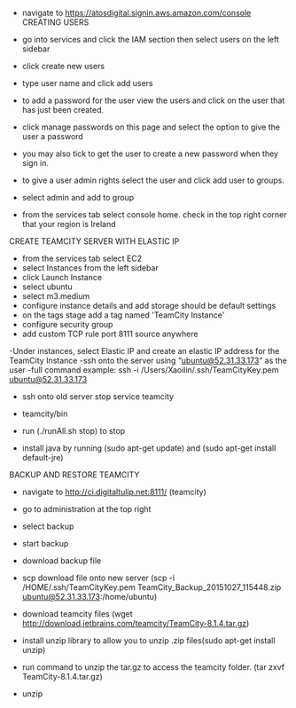 - navigate to https://atosdigital.signin.aws.amazon.com/console
CREATING USERS
- go into services and click the IAM section then select users on the left sidebar
- click create new users
- type user name and click add users
- to add a password for the user view the users and click on the user that has just been created.
- click manage passwords on this page and select the option to give the user a password
- you may also tick to get the user to create a new password when they sign in.
- to give a user admin rights select the user and click add user to groups.
- select admin and add to group

- from the services tab select console home. check in the top right corner that your region is Ireland

CREATE TEAMCITY SERVER WITH ELASTIC IP
- from the services tab select EC2
- select Instances from the left sidebar
- click Launch Instance
- select ubuntu
- select m3.medium 
- configure instance details and add storage should be default settings 
- on the tags stage add a tag named 'TeamCity Instance'
- configure security group
- add custom TCP rule  port 8111 source anywhere

-Under instances, select Elastic IP and create an elastic IP address for the TeamCity Instance
-ssh onto the server using “ubuntu@52.31.33.173” as the user
-full command example: ssh -i /Users/Xaoilin/.ssh/TeamCityKey.pem ubuntu@52.31.33.173

- ssh onto old server stop service teamcity
- teamcity/bin
- run (./runAll.sh stop) to stop

- install java by running (sudo apt-get update) and (sudo apt-get install default-jre)


BACKUP AND RESTORE TEAMCITY
- navigate to http://ci.digitaltulip.net:8111/ (teamcity)
- go to administration at the top right
- select backup
- start backup
- download backup file
- scp download file onto new server (scp -i /HOME/.ssh/TeamCityKey.pem TeamCity_Backup_20151027_115448.zip ubuntu@52.31.33.173:/home/ubuntu)
- download teamcity files (wget http://download.jetbrains.com/teamcity/TeamCity-8.1.4.tar.gz)
- install unzip library to allow you to unzip .zip files(sudo apt-get install unzip)
- run command to unzip the tar.gz to access the teamcity folder. (tar zxvf TeamCity-8.1.4.tar.gz)


- unzip

